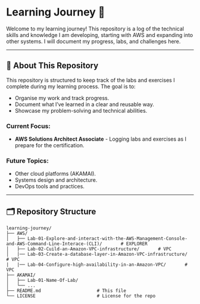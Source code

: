 # Learning Journey 🚀

Welcome to my learning journey! This repository is a log of the technical skills and knowledge I am developing, starting with AWS and expanding into other systems. I will document my progress, labs, and challenges here.

---

## 📖 About This Repository

This repository is structured to keep track of the labs and exercises I complete during my learning process. The goal is to:
- Organise my work and track progress.
- Document what I’ve learned in a clear and reusable way.
- Showcase my problem-solving and technical abilities.

### Current Focus:
- **AWS Solutions Architect Associate** - Logging labs and exercises as I prepare for the certification.

### Future Topics:
- Other cloud platforms (AKAMAI).
- Systems design and architecture.
- DevOps tools and practices.

---

## 🗂️ Repository Structure

```plaintext
learning-journey/
├── AWS/
│   ├── Lab-01-Explore-and-interact-with-the-AWS-Management-Console-and-AWS-Command-Line-Interace-(CLI)/       # EXPLORER
│   ├── Lab-02-Cuild-an-Amazon-VPC-infrastructure/       # VPC
│   |── Lab-03-Create-a-database-layer-in-Amazon-VPC-infrastructure/       # VPC
|   |── Lab-04-Configure-high-availability-in-an-Amazon-VPC/       # VPC
├── AKAMAI/
│   ├── Lab-01-Name-Of-Lab/
│   └── ...
├── README.md                     # This file
└── LICENSE                       # License for the repo
